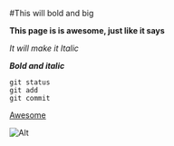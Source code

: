 #This will bold and big

**This page is is awesome, just like it says**

*It will make it Italic* 


**_Bold and italic_**

```
git status
git add
git commit
```

[Awesome](https://github.com/jonathanNicolas/phase-0-gps-1.git)

![Alt]()

